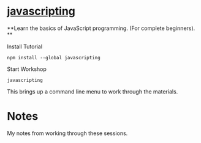 # [javascripting](https://github.com/sethvincent/javascripting)

**Learn the basics of JavaScript programming. (For complete beginners).
**

Install Tutorial
```
npm install --global javascripting
```

Start Workshop
```
javascripting
```

This brings up a command line menu to work through the materials.

# Notes
My notes from working through these sessions.

